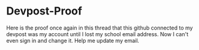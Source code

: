 # Devpost-Proof

Here is the proof once again in this thread that this github connected to my devpost was my account until I lost my school email address. Now I can't even sign in and change it. Help me update my email.
